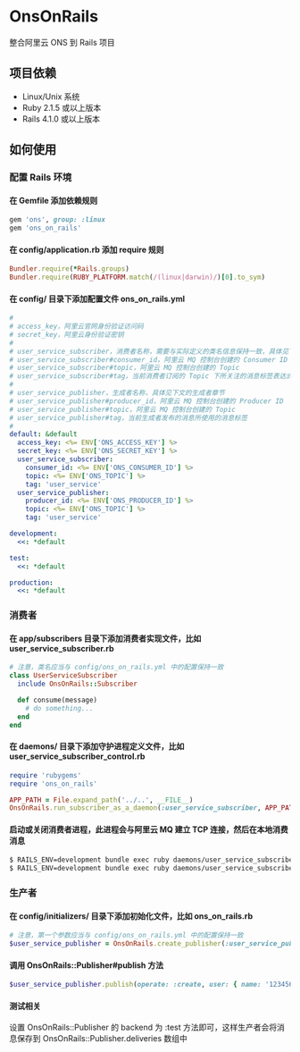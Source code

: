 # OnsOnRails

整合阿里云 ONS 到 Rails 项目

## 项目依赖

* Linux/Unix 系统
* Ruby 2.1.5 或以上版本
* Rails 4.1.0 或以上版本

## 如何使用

### 配置 Rails 环境

#### 在 Gemfile 添加依赖规则

```ruby
gem 'ons', group: :linux
gem 'ons_on_rails'
```

#### 在 config/application.rb 添加 require 规则

```ruby
Bundler.require(*Rails.groups)
Bundler.require(RUBY_PLATFORM.match(/(linux|darwin)/)[0].to_sym)
```

#### 在 config/ 目录下添加配置文件 ons\_on\_rails.yml

```yaml
#
# access_key，阿里云官网身份验证访问码
# secret_key，阿里云身份验证密钥
#
# user_service_subscriber，消费者名称，需要与实际定义的类名信息保持一致，具体见下文的消费者章节
# user_service_subscriber#consumer_id，阿里云 MQ 控制台创建的 Consumer ID
# user_service_subscriber#topic，阿里云 MQ 控制台创建的 Topic
# user_service_subscriber#tag，当前消费者订阅的 Topic 下所关注的消息标签表达式
#
# user_service_publisher，生成者名称，具体见下文的生成者章节
# user_service_publisher#producer_id，阿里云 MQ 控制台创建的 Producer ID
# user_service_publisher#topic，阿里云 MQ 控制台创建的 Topic
# user_service_publisher#tag，当前生成者发布的消息所使用的消息标签
#
default: &default
  access_key: <%= ENV['ONS_ACCESS_KEY'] %>
  secret_key: <%= ENV['ONS_SECRET_KEY'] %>
  user_service_subscriber:
    consumer_id: <%= ENV['ONS_CONSUMER_ID'] %>
    topic: <%= ENV['ONS_TOPIC'] %>
    tag: 'user_service'
  user_service_publisher:
    producer_id: <%= ENV['ONS_PRODUCER_ID'] %>
    topic: <%= ENV['ONS_TOPIC'] %>
    tag: 'user_service'

development:
  <<: *default

test:
  <<: *default

production:
  <<: *default
```

### 消费者

#### 在 app/subscribers 目录下添加消费者实现文件，比如 user\_service\_subscriber.rb

```ruby
# 注意，类名应当与 config/ons_on_rails.yml 中的配置保持一致
class UserServiceSubscriber
  include OnsOnRails::Subscriber

  def consume(message)
    # do something...
  end
end
```

#### 在 daemons/ 目录下添加守护进程定义文件，比如 user\_service\_subscriber\_control.rb

```ruby
require 'rubygems'
require 'ons_on_rails'

APP_PATH = File.expand_path('../..', __FILE__)
OnsOnRails.run_subscriber_as_a_daemon(:user_service_subscriber, APP_PATH)
```

#### 启动或关闭消费者进程，此进程会与阿里云 MQ 建立 TCP 连接，然后在本地消费消息

```bash
$ RAILS_ENV=development bundle exec ruby daemons/user_service_subscriber_control.rb start
$ RAILS_ENV=development bundle exec ruby daemons/user_service_subscriber_control.rb stop
```

### 生产者

#### 在 config/initializers/ 目录下添加初始化文件，比如 ons\_on\_rails.rb

```ruby
# 注意，第一个参数应当与 config/ons_on_rails.yml 中的配置保持一致
$user_service_publisher = OnsOnRails.create_publisher(:user_service_publisher, backend: :tcp)
```

#### 调用 OnsOnRails::Publisher#publish 方法

```ruby
$user_service_publisher.publish(operate: :create, user: { name: '123456lkjhgf' })
```

#### 测试相关

设置 OnsOnRails::Publisher 的 backend 为 :test 方法即可，这样生产者会将消息保存到 OnsOnRails::Publisher.deliveries 数组中
